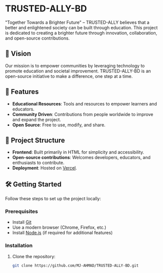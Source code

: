 # TRUSTED-ALLY-BD
"Together Towards a Brighter Future" – TRUSTED-ALLY believes that a better and enlightened society can be built through education. This project is dedicated to creating a brighter future through innovation, collaboration, and open-source contributions.

## 🌟 Vision
Our mission is to empower communities by leveraging technology to promote education and societal improvement. TRUSTED-ALLY-BD is an open-source initiative to make a difference, one step at a time.

## 🚀 Features
- **Educational Resources**: Tools and resources to empower learners and educators.
- **Community Driven**: Contributions from people worldwide to improve and expand the project.
- **Open Source**: Free to use, modify, and share.

## 📂 Project Structure
- **Frontend**: Built primarily in HTML for simplicity and accessibility.
- **Open-source contributions**: Welcomes developers, educators, and enthusiasts to contribute.
- **Deployment**: Hosted on [Vercel](https://v0-marketplace-8d6j4ma1v-ally-sea.vercel.app/).

## 🛠️ Getting Started
Follow these steps to set up the project locally:

### Prerequisites
- Install [Git](https://git-scm.com/)
- Use a modern browser (Chrome, Firefox, etc.)
- Install [Node.js](https://nodejs.org/) (if required for additional features)

### Installation
1. Clone the repository:
   ```bash
   git clone https://github.com/MJ-AHMAD/TRUSTED-ALLY-BD.git